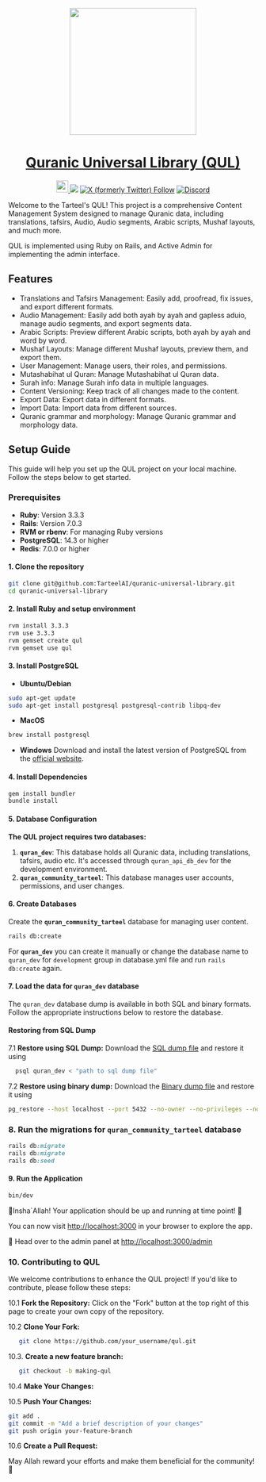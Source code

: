 <p align="center">
  <a href="https://qul.tarteel.ai">
    <picture>
      <source media="(prefers-color-scheme: dark)" srcset="https://repository-images.githubusercontent.com/813405111/c7e7447e-a3c4-4b15-9646-65b07b817817">
      <img src="https://repository-images.githubusercontent.com/813405111/c7e7447e-a3c4-4b15-9646-65b07b817817" height="256">
    </picture>
    <h1 align="center">Quranic Universal Library (QUL)</h1>
  </a>
</p>

<p align="center">
  <a aria-label="Tarteel logo" href="https://tarteel.ai">
    <picture>
      <source height="24" media="(prefers-color-scheme: dark)" srcset="https://tarteel.ai/logo.svg">
      <img height="24" src="https://tarteel.ai/logo.svg">
    </picture>
  </a>
  <a aria-label="A project by Tarteel Shield" href="https://tarteel.ai"><img src='https://img.shields.io/badge/A%20PROJECT%20BY%20Tarteel-000000.svg?style=for-the-badge'></a>
  <a aria-label="Follow on X formerly Twitter" href="https://x.com/intent/follow?screen_name=tarteelai"><img alt="X (formerly Twitter) Follow" src="https://img.shields.io/twitter/follow/tarteelai?style=for-the-badge&logo=x"></a>
  <a aria-label="Join the community on Discord" href="https://t.zip/discord?utm_source=github&utm_medium=readme&utm_campaign=qul"><img alt="Discord" src="https://img.shields.io/discord/934719200222642186?style=for-the-badge&logo=discord&label=Join%20our%20discord"></a>
</p>

Welcome to the Tarteel's QUL! This project is a comprehensive Content Management System designed to manage Quranic data, including translations, tafsirs, Audio, Audio segments, Arabic scripts, Mushaf layouts, and much more.

QUL is implemented using Ruby on Rails, and Active Admin for implementing the admin interface.

## Features
- Translations and Tafsirs Management: Easily add, proofread, fix issues, and export different formats.
- Audio Management: Easily add both ayah by ayah and gapless aduio, manage audio segments, and export segments data.
- Arabic Scripts: Preview different Arabic scripts, both ayah by ayah and word by word.
- Mushaf Layouts: Manage different Mushaf layouts, preview them, and export them.
- User Management: Manage users, their roles, and permissions.
- Mutashabihat ul Quran: Manage Mutashabihat ul Quran data.
- Surah info: Manage Surah info data in multiple languages.
- Content Versioning: Keep track of all changes made to the content.
- Export Data: Export data in different formats.
- Import Data: Import data from different sources.
- Quranic grammar and morphology: Manage Quranic grammar and morphology data.

## Setup Guide
This guide will help you set up the QUL project on your local machine. Follow the steps below to get started.

### Prerequisites
- **Ruby**: Version 3.3.3
- **Rails**: Version 7.0.3
- **RVM or rbenv**: For managing Ruby versions
- **PostgreSQL**:  14.3 or higher
- **Redis**: 7.0.0 or higher

#### 1. Clone the repository
```bash
git clone git@github.com:TarteelAI/quranic-universal-library.git
cd quranic-universal-library
```

#### 2. Install Ruby and setup environment
```bash
rvm install 3.3.3
rvm use 3.3.3
rvm gemset create qul
rvm gemset use qul
```

#### 3. Install PostgreSQL
- **Ubuntu/Debian**
```bash
sudo apt-get update
sudo apt-get install postgresql postgresql-contrib libpq-dev
```
- **MacOS**
```bash
brew install postgresql
```
- **Windows**
Download and install the latest version of PostgreSQL from the [official website](https://www.postgresql.org/download/windows/).

#### 4. Install Dependencies
```bash
gem install bundler
bundle install
```

#### 5. Database Configuration

**The QUL project requires two databases:**

1. **`quran_dev`**: This database holds all Quranic data, including translations, tafsirs, audio etc. It's accessed through `quran_api_db_dev` for the development environment.
2. **`quran_community_tarteel`**: This database manages user accounts, permissions, and user changes.

#### 6. Create Databases
Create the **`quran_community_tarteel`** database for managing user content.
```bash
rails db:create
```

For **`quran_dev`** you can create it manually or change the database name to `quran_dev` for `development` group in database.yml file and run `rails db:create` again.

#### 7. Load the data for **`quran_dev`** database
The `quran_dev` database dump is available in both SQL and binary formats. Follow the appropriate instructions below to restore the database.

#### Restoring from SQL Dump
7.1 **Restore using SQL Dump:**
Download the [SQL dump file](https://quran-assets.tarteel.ai/cms/qul-mini-dump/quran_dev.sql.zip) and restore it using
```bash
  psql quran_dev < "path to sql dump file"
```

7.2 **Restore using binary dump:**
Download the [Binary dump file](https://quran-assets.tarteel.ai/cms/qul-mini-dump/quran_dev.dump.zip) and restore it using
```bash
pg_restore --host localhost --port 5432 --no-owner --no-privileges --no-tablespaces --no-acl --dbname quran_dev -v "path to binary dump file"
```

### 8. Run the migrations for **`quran_community_tarteel`** database
```ruby
rails db:migrate
rails db:migrate
rails db:seed
```

#### 9. Run the Application
```bash
bin/dev
```

🌟Insha`Allah! Your application should be up and running at time point! 🌟

You can now visit [http://localhost:3000](http://localhost:3000) in your browser to explore the app.

🔐 Head over to the admin panel at [http://localhost:3000/admin](http://localhost:3000/admin)

### 10. Contributing to QUL
We welcome contributions to enhance the QUL project! If you'd like to contribute, please follow these steps:

10.1 **Fork the Repository:**
Click on the "Fork" button at the top right of this page to create your own copy of the repository.

10.2 **Clone Your Fork:**
```bash
   git clone https://github.com/your_username/qul.git
```

10.3. **Create a new feature branch:**
  ```bash
     git checkout -b making-qul
  ```
10.4 **Make Your Changes:**

10.5 **Push Your Changes:**
```bash
git add .
git commit -m "Add a brief description of your changes"
git push origin your-feature-branch
```
10.6 **Create a Pull Request:**

May Allah reward your efforts and make them beneficial for the community! 🤲